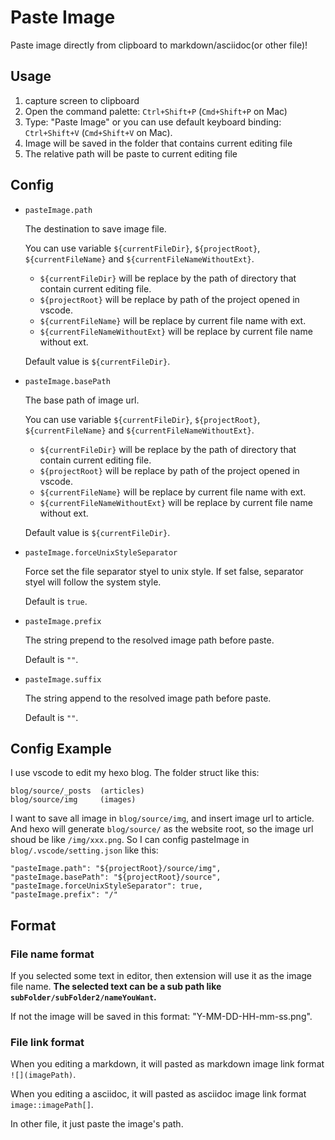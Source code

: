 # Paste Image

Paste image directly from clipboard to markdown/asciidoc(or other file)!

## Usage

1. capture screen to clipboard
2. Open the command palette: `Ctrl+Shift+P` (`Cmd+Shift+P` on Mac)
3. Type: "Paste Image" or you can use default keyboard binding: `Ctrl+Shift+V` (`Cmd+Shift+V` on Mac).
4. Image will be saved in the folder that contains current editing file
5. The relative path will be paste to current editing file 

## Config

- `pasteImage.path`

    The destination to save image file.
    
    You can use variable `${currentFileDir}`, `${projectRoot}`, `${currentFileName}` and `${currentFileNameWithoutExt}`. 
    
    - `${currentFileDir}` will be replace by the path of directory that contain current editing file. 
    - `${projectRoot}` will be replace by path of the project opened in vscode.
    - `${currentFileName}` will be replace by current file name with ext.
    - `${currentFileNameWithoutExt}` will be replace by current file name without ext.

    Default value is `${currentFileDir}`.

- `pasteImage.basePath`

    The base path of image url.
    
    You can use variable `${currentFileDir}`, `${projectRoot}`, `${currentFileName}` and `${currentFileNameWithoutExt}`. 
    
    - `${currentFileDir}` will be replace by the path of directory that contain current editing file. 
    - `${projectRoot}` will be replace by path of the project opened in vscode.
    - `${currentFileName}` will be replace by current file name with ext.
    - `${currentFileNameWithoutExt}` will be replace by current file name without ext.

    Default value is `${currentFileDir}`.

- `pasteImage.forceUnixStyleSeparator`

    Force set the file separator styel to unix style. If set false, separator styel will follow the system style. 
    
    Default is `true`.

- `pasteImage.prefix`

    The string prepend to the resolved image path before paste.

    Default is `""`.

- `pasteImage.suffix`

    The string append to the resolved image path before paste.

    Default is `""`.

## Config Example

I use vscode to edit my hexo blog. The folder struct like this:

```
blog/source/_posts  (articles)
blog/source/img     (images)
```

I want to save all image in `blog/source/img`, and insert image url to article. And hexo will generate `blog/source/` as the website root, so the image url shoud be like `/img/xxx.png`. So I can config pasteImage in `blog/.vscode/setting.json` like this:

```
"pasteImage.path": "${projectRoot}/source/img",
"pasteImage.basePath": "${projectRoot}/source",
"pasteImage.forceUnixStyleSeparator": true,
"pasteImage.prefix": "/"
```

## Format

### File name format

If you selected some text in editor, then extension will use it as the image file name. **The selected text can be a sub path like `subFolder/subFolder2/nameYouWant`.**

If not the image will be saved in this format: "Y-MM-DD-HH-mm-ss.png". 

### File link format

When you editing a markdown, it will pasted as markdown image link format `![](imagePath)`.

When you editing a asciidoc, it will pasted as asciidoc image link format `image::imagePath[]`.

In other file, it just paste the image's path.